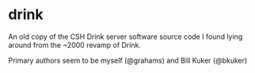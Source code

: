 # drink
An old copy of the CSH Drink server software source code I found lying around from the ~2000 revamp of Drink.

Primary authors seem to be myself (@grahams) and Bill Kuker (@bkuker)
